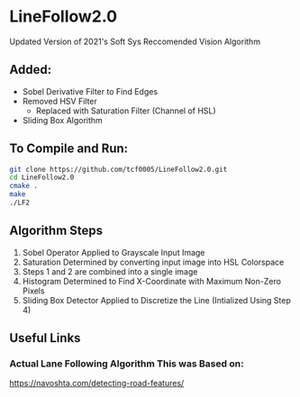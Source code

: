 # LineFollow2.0
Updated Version of 2021's Soft Sys Reccomended Vision Algorithm 
## Added:
* Sobel Derivative Filter to Find Edges
* Removed HSV Filter 
  * Replaced with Saturation Filter (Channel of HSL)
* Sliding Box Algorithm


## To Compile and Run:
```bash
git clone https://github.com/tcf0005/LineFollow2.0.git
cd LineFollow2.0
cmake .
make 
./LF2
```

## Algorithm Steps
1. Sobel Operator Applied to Grayscale Input Image
2. Saturation Determined by converting input image into HSL Colorspace
3. Steps 1 and 2 are combined into a single image
4. Histogram Determined to Find X-Coordinate with Maximum Non-Zero Pixels
5. Sliding Box Detector Applied to Discretize the Line (Intialized Using Step 4)

## Useful Links
### Actual Lane Following Algorithm This was Based on: 
https://navoshta.com/detecting-road-features/

